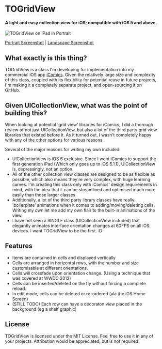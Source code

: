 # TOGridView 
#### A light and easy collection view for iOS; compatible with iOS 5 and above.

![TOGridView on iPad in Portrait](https://raw.github.com/TimOliver/TOGridView/master/Screenshots/iPad_Portrait_t.jpg)

[Portrait Screenshot](https://raw.github.com/TimOliver/TOGridView/master/Screenshots/iPad_Portrait.jpg) 
| 
[Landscape Screenshot](https://raw.github.com/TimOliver/TOGridView/master/Screenshots/iPad_Landscape.jpg)

## What exactly is this thing?

TOGridView is a class I'm developing for implementation into my commercial iOS app [iComics](http://icomics.co/). Given the relatively
large size and complexity of this class, coupled with its flexibility for potential reuse in future projects, I'm making it a completely separate project,
and open-sourcing it on GitHub.

## Given UICollectionView, what was the point of building this?

When looking at potential 'grid view' libraries for iComics, I did a thorough review of not just UICollectionView, but also a lot of the third party
grid view libraries that existed before it. As it turned out, I wasn't completely happy with any of the other options for various reasons.

Several of the major reasons for writing my own included:

  * UICollectionView is iOS 6 exclusive. Since I want iComics to support the first generation iPad (Which only goes up to iOS 5.1.1), UICollectionView is, depressingly, not an option. 
  * All of the other collection view classes are designed to be as flexible as possible, which also means they're very complex, with huge learning curves. I'm creating this class only with iComics' design requirements in mind, with the idea that it can be streamlined and optimised much more easily than those larger classes. 
  * Additionally, a lot of the third party library classes have really 'boilerplate' animations when it comes to adding/moving/deleting cells. Writing my own let me add my own flair to the built-in animations of the view.
  * I have not seen a SINGLE class (UICollectionView included) that elegantly animates interface orientation changes at 60FPS on all iOS devices. I want TOGridView to be the first. :D

## Features

  * Items are contained in cells and displayed vertically
  * Cells are arranged in horizontal rows, with the number and size customisable at different orientations.
  * Cells will crossfade upon orientation change. (Using a technique that was covered at WWDC 2012)
  * Cells can be inserted/deleted on the fly without forcing a complete reload.
  * In edit mode, cells can be deleted or re-ordered (ala the iOS Home Screen)
  * (STILL TODO) Each row can have a decoraton view placed in the background (eg a shelf graphic)

## License

TOGridView is licensed under the MIT License. Feel free to use it in any of your projects. Attribution would be appreciated, but is not required.
